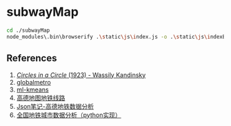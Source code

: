 # subwayMap
<!-- A jquery plugin to render data as a subway map visualization

![image](https://user-images.githubusercontent.com/1822081/50102208-c1804d00-0224-11e9-8a8c-c5f5a83939cc.png)

# Usage 

Read the [step-by-step guide](https://kalyani.com/blog/2010/10/08/subway-map-visualization-jquery-plugin/) on the author blog  -->

```bash
cd ./subwayMap
node_modules\.bin\browserify .\static\js\index.js -o .\static\js\indexBundle.js
```

## References
1. [*Circles in a Circle* (1923) - Wassily Kandinsky](https://www.wassilykandinsky.net/work-247.php)
2. [globalmetro](https://vis.pku.edu.cn/blog/globalmetro/)
3. [ml-kmeans](https://github.com/mljs/kmeans)
4. [高德地图地铁线路](https://map.amap.com/subway/index.html?&1100)
5. [Json笔记-高德地铁数据分析](https://blog.csdn.net/qq78442761/article/details/122054519)
6. [全国地铁城市数据分析（python实现）](https://blog.csdn.net/a284365/article/details/117933425)
